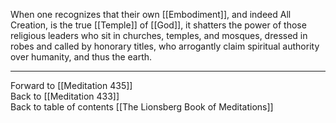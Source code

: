 When one recognizes that their own [[Embodiment]], and indeed All Creation, is the true [[Temple]] of [[God]], it shatters the power of those religious leaders who sit in churches, temples, and mosques, dressed in robes and called by honorary titles, who arrogantly claim spiritual authority over humanity, and thus the earth.

___

Forward to [[Meditation 435]]  
Back to [[Meditation 433]]  
Back to table of contents [[The Lionsberg Book of Meditations]]  